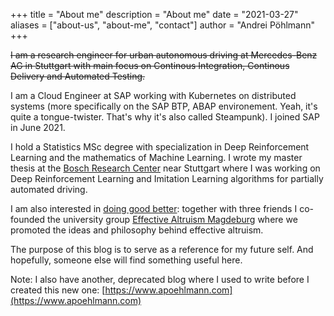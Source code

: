 +++
title = "About me"
description = "About me"
date = "2021-03-27"
aliases = ["about-us", "about-me", "contact"]
author = "Andrei Pöhlmann"
+++

~~I am a research engineer for urban autonomous driving at Mercedes-Benz AG in Stuttgart
with main focus on Continous Integration, Continous Delivery and Automated Testing.~~

I am a Cloud Engineer at SAP working with Kubernetes on distributed systems (more specifically 
on the SAP BTP, ABAP environement. Yeah, it's quite a tongue-twister. That's why it's also called Steampunk). 
I joined SAP in June 2021.

I hold a Statistics MSc degree with specialization in Deep Reinforcement Learning
and the mathematics of Machine Learning. I wrote my master thesis at the [Bosch
Research Center](https://www.bosch.de/en/our-company/bosch-in-germany/renningen/) 
near Stuttgart where I was working on Deep Reinforcement Learning and Imitation 
Learning algorithms for partially automated driving.

I am also interested in [doing good better](https://www.effectivealtruism.org/doing-good-better/): 
together with three friends I co-founded the university group [Effective Altruism Magdeburg](https://www.facebook.com/eamagdeburg/)
where we promoted the ideas and philosophy behind effective altruism.

The purpose of this blog is to serve as a reference for my future self. And hopefully, someone else will find something useful here.

Note: I also have another, deprecated blog where I used to write before I created this new one: [https://www.apoehlmann.com](https://www.apoehlmann.com)